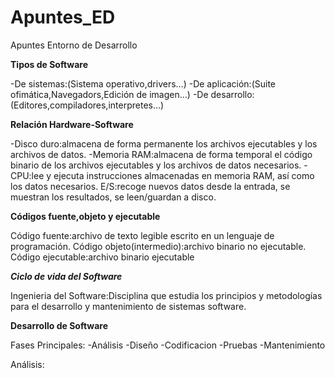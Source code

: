 # Apuntes_ED
Apuntes Entorno de Desarrollo


__Tipos de Software__

-De sistemas:(Sistema operativo,drivers...)
-De aplicación:(Suite ofimática,Navegadors,Edición de imagen...)
-De desarrollo:(Editores,compiladores,interpretes...)

__Relación Hardware-Software__

-Disco duro:almacena de forma permanente los archivos ejecutables y los archivos de datos.
-Memoria RAM:almacena de forma temporal el código binario de los archivos ejecutables y los archivos de datos necesarios.
-CPU:lee y ejecuta instrucciones almacenadas en memoria RAM, así como los datos necesarios.
E/S:recoge nuevos datos desde la entrada, se muestran los resultados, se leen/guardan a disco.

__Códigos fuente,objeto y ejecutable__

Código fuente:archivo de texto legible escrito en un lenguaje de programación.
Código objeto(intermedio):archivo binario no ejecutable.
Código ejecutable:archivo binario ejecutable


__*Ciclo de vida del Software*__

Ingenieria del Software:Disciplina que estudia los principios y metodologías para el desarrollo y mantenimiento de sistemas software.

__Desarrollo de Software__

Fases Principales:
-Análisis
-Diseño
-Codificacion
-Pruebas
-Mantenimiento


Análisis:

